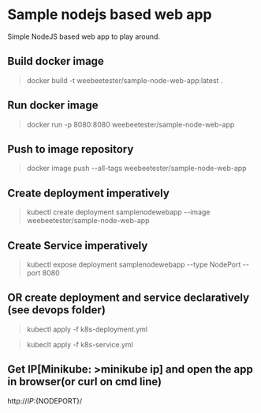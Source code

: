 # Sample nodejs based web app
Simple NodeJS based web app to play around.

## Build docker image
>docker build -t weebeetester/sample-node-web-app:latest .

## Run docker image
>docker run -p 8080:8080 weebeetester/sample-node-web-app

## Push to image repository
>docker image push --all-tags weebeetester/sample-node-web-app

## Create deployment imperatively
>kubectl create deployment samplenodewebapp --image weebeetester/sample-node-web-app

## Create Service imperatively
>kubectl expose deployment samplenodewebapp --type NodePort --port 8080

## OR create deployment and service declaratively (see devops folder)
>kubectl apply -f k8s-deployment.yml

>kubeclt apply -f k8s-service.yml

## Get IP[Minikube: >minikube ip] and open the app in browser(or curl on cmd line)
http://${IP}:${NODEPORT}/

